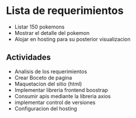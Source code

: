 # Lista de requerimientos

* Listar 150 pokemons
* Mostrar el detalle del pokemon
* Alojar en hosting para su posterior visualizacion


## Actividades

* Analisis de los requerimientos
* Crear Boceto de pagina
* Maquetacion del sitio (html)
* Implementar libreria frontend boostrap
* Consumir apis mediante la libreria axios
* implementar control de versiones
* Configuracion del hosting
